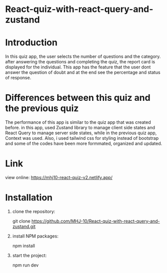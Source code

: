 # React-quiz-with-react-query-and-zustand

# Introduction

   In this quiz app, the user selects the number of questions and the category.
   after answering the questions and completing the quiz, the report card is displayed for the individual.
   This app has the feature that the user dont answer the question of doubt and at the end see the percentage and status of response.


# Differences between this quiz and the previous quiz

   The performance of this app is similar to the quiz app that was created before.  in this app, used Zustand library to manage client side states and React Query to manage server side states, while in the previous quiz app, Context was used.
   Also, i used tailwind css for styling instead of bootstrap and some of the codes have been more formmated, organized and updated.


# Link

   view online: https://mhj10-react-quiz-v2.netlify.app/


# Installation

  1. clone the repository:

     git clone https://github.com/MHJ-10/React-quiz-with-react-query-and-zustand.git
     
  2. install NPM packages:

     npm install
     
  3. start the project:
  
     npm run dev





  
